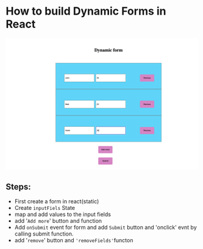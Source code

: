 # How to build Dynamic Forms in React
![dynamic form](./public/dynamic-form.png)
## Steps:

- First create a form in react(static)
- Create `inputFiels` State
- map and add values to the input fields
- add '`Add more`' button and function
- Add `onSubmit` event for form and add `Submit` button and 'onclick' evnt by calling submit function.
- add '`remove`' button and `'removeFields'`functon